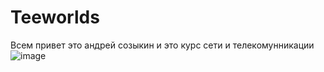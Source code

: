 # Teeworlds
Всем привет это андрей созыкин и это курс сети и телекомунникации
![image](https://github.com/user-attachments/assets/17ddd633-eacd-416d-9c6f-70770b0ce677)
